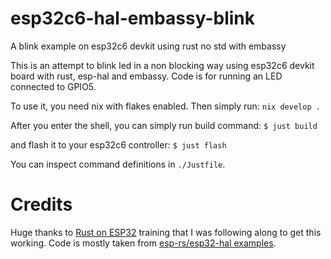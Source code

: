 # esp32c6-hal-embassy-blink

A blink example on esp32c6 devkit using rust no std with embassy

This is an attempt to blink led in a non blocking way using esp32c6 devkit board with rust, esp-hal and embassy.
Code is for running an LED connected to GPIO5.

To use it, you need nix with flakes enabled. Then simply run:
`nix develop .`

After you enter the shell, you can simply run build command: 
`$ just build`

and flash it to your esp32c6 controller:
`$ just flash`

You can inspect command definitions in `./Justfile`.

# Credits

Huge thanks to [Rust on ESP32](https://www.youtube.com/playlist?list=PL0U7YUX2VnBFbwTi96wUB1nZzPVN3HzgS) training that I was following along to get this working.
Code is mostly taken from [esp-rs/esp32-hal examples](https://github.com/esp-rs/esp-hal/blob/main/esp32c6-hal/examples/embassy_hello_world.rs).

